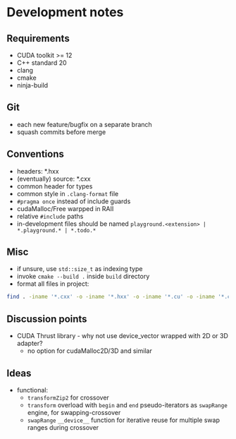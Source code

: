 # Development notes

## Requirements

- CUDA toolkit >= 12
- C++ standard 20
- clang
- cmake
- ninja-build

## Git

- each new feature/bugfix on a separate branch
- squash commits before merge

## Conventions

- headers: *.hxx
- (eventually) source: *.cxx
- common header for types
- common style in `.clang-format` file
- `#pragma once` instead of include guards
- cudaMalloc/Free warpped in RAII
- relative `#include` paths
- in-development files should be named `playground.<extension> | *.playground.* | *.todo.*`

## Misc

- if unsure, use `std::size_t` as indexing type
- invoke `cmake --build .` inside `build` directory
- format all files in project:

```bash
find . -iname '*.cxx' -o -iname '*.hxx' -o -iname '*.cu' -o -iname '*.cuh' | xargs clang-format -i
```

## Discussion points

- CUDA Thrust library - why not use device_vector wrapped with 2D or 3D adapter?
  - no option for cudaMalloc2D/3D and similar

## Ideas

- functional:
  - `transformZip2` for crossover
  - `transform` overload with `begin` and `end` pseudo-iterators as `swapRange` engine,
    for swapping-crossover
  - `swapRange` `__device__` function for iterative reuse for multiple swap ranges during crossover
